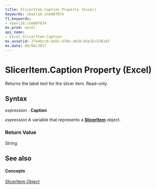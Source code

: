 ```yaml
---
title: SlicerItem.Caption Property (Excel)
keywords: vbaxl10.chm907074
f1_keywords:
- vbaxl10.chm907074
ms.prod: excel
api_name:
- Excel.SlicerItem.Caption
ms.assetid: 27e4bcc0-da55-d79e-a020-85e32c5381d3
ms.date: 06/08/2017
---
```



# SlicerItem.Caption Property (Excel)

Returns the label text for the slicer item. Read-only.


## Syntax

 _expression_ . **Caption**

 _expression_ A variable that represents a **[SlicerItem](sliceritem-object-excel.md)** object.


### Return Value

String


## See also


#### Concepts


[SlicerItem Object](sliceritem-object-excel.md)


